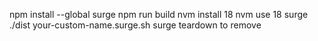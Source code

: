 npm install --global surge
npm run build
nvm install 18
nvm use 18
surge ./dist your-custom-name.surge.sh
surge teardown to remove
